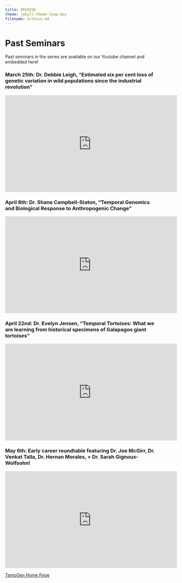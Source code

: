 ```yaml
---
title: ARCHIVE
theme: jekyll-theme-leap-day
filename: archive.md
---
```


# Past Seminars

Past seminars in the series are available on our Youtube channel and embedded here!

### March 25th: Dr. Debbie Leigh, “Estimated six per cent loss of genetic variation in wild populations since the industrial revolution”

<iframe width="560" height="315" src="https://www.youtube.com/embed/IXrH_OvfJoQ" frameborder="0" allow="autoplay; encrypted-media" allowfullscreen></iframe>

### April 8th: Dr. Shane Campbell-Staton, “Temporal Genomics and Biological Response to Anthropogenic Change”

<iframe width="560" height="315" src="https://www.youtube.com/embed/JGy8r09OniM" frameborder="0" allow="autoplay; encrypted-media" allowfullscreen></iframe>

### April 22nd: Dr. Evelyn Jensen, “Temporal Tortoises: What we are learning from historical specimens of Galapagos giant tortoises”

<iframe width="560" height="315" src="https://www.youtube.com/embed/a9fDi7NoAhY" frameborder="0" allow="autoplay; encrypted-media" allowfullscreen></iframe>

### May 6th: Early career roundtable featuring Dr. Joe McGirr, Dr. Venkat Talla, Dr. Hernan Morales, + Dr. Sarah Gignoux-Wolfsohn!

<iframe width="560" height="315" src="https://www.youtube.com/embed/_tdf147IzB8" frameborder="0" allow="autoplay; encrypted-media" allowfullscreen></iframe>

[TempGen Home Page](https://tempgenomics-rcn.github.io/website/)
